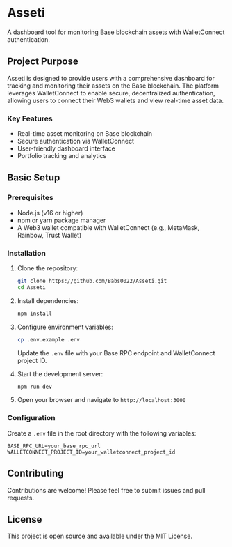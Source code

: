 # Asseti

A dashboard tool for monitoring Base blockchain assets with WalletConnect authentication.

## Project Purpose

Asseti is designed to provide users with a comprehensive dashboard for tracking and monitoring their assets on the Base blockchain. The platform leverages WalletConnect to enable secure, decentralized authentication, allowing users to connect their Web3 wallets and view real-time asset data.

### Key Features
- Real-time asset monitoring on Base blockchain
- Secure authentication via WalletConnect
- User-friendly dashboard interface
- Portfolio tracking and analytics

## Basic Setup

### Prerequisites
- Node.js (v16 or higher)
- npm or yarn package manager
- A Web3 wallet compatible with WalletConnect (e.g., MetaMask, Rainbow, Trust Wallet)

### Installation

1. Clone the repository:
   ```bash
   git clone https://github.com/Babs0022/Asseti.git
   cd Asseti
   ```

2. Install dependencies:
   ```bash
   npm install
   ```

3. Configure environment variables:
   ```bash
   cp .env.example .env
   ```
   Update the `.env` file with your Base RPC endpoint and WalletConnect project ID.

4. Start the development server:
   ```bash
   npm run dev
   ```

5. Open your browser and navigate to `http://localhost:3000`

### Configuration

Create a `.env` file in the root directory with the following variables:
```
BASE_RPC_URL=your_base_rpc_url
WALLETCONNECT_PROJECT_ID=your_walletconnect_project_id
```

## Contributing

Contributions are welcome! Please feel free to submit issues and pull requests.

## License

This project is open source and available under the MIT License.
